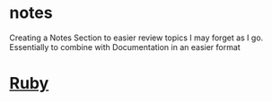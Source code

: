 # notes
Creating a Notes Section to easier review topics I may forget as I go. Essentially to combine with Documentation in an easier format

# [Ruby](https://github.com/trksprkz/notes/tree/main/Ruby.)
